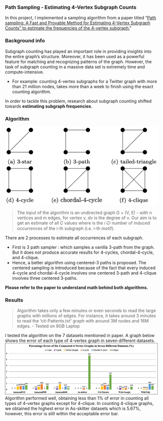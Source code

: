 ### Path Sampling - Estimating 4-Vertex Subgraph Counts
In this project, I implemented a sampling algorithm from a paper titled “[Path sampling: A Fast and Provable Method for Estimating 4-Vertex Subgraph Counts” to estimate the frequencies of the 4-vertex subgraph.](https://arxiv.org/abs/1411.4942)"

### Background info 

Subgraph counting has played an important role in providing insights into the entire
graph’s structure. Moreover, it has been used as a powerful feature for matching and
recognizing patterns of the graph. However, the task of subgraph counting in a massive data set is extremely time and compute-intensive.

- For example: counting 4-vertex subgraphs for a Twitter graph with more than 21 million nodes, takes more than a week to finish using the exact counting algorithm.

In order to tackle this problem, research about subgraph counting shifted towards **estimating
subgraph frequencies**.

### Algorithm 
![motifs](/ph/motifs.png)

>The input of the algorithm is an undirected graph G = (V, E) - with n vertices and m edges, for vertex v, dv is the degree of v. Our aim is to get an estimate of all 𝐶 values where is the 𝑖 𝐶𝑖 number of induced occurrences of the i-th subgraph (i.e. i-th motif).

There are 2 processes to estimate all occurrences of each subgraph. 
* First is 3 path sampler : which samples a vanilla 3-path from the graph. But it does not produce accurate results for 4-cycles, chordal-4-cycle, and 4-clique.
* Hence, a better algorithm using centered-3 paths is proposed. The centered sampling is introduced because of the fact that every induced 4-cycle and chordal-4-cycle involves one centered 3-path and 4-clique involves three centered 3-paths.

**Please refer to the paper to understand math behind both algorithms.** 

### Results

> Algorithm takes only a few minutes or even seconds to read the large graphs with millions of edges. For instance, it takes around 3 minutes to read the ‘cit-Pattents.txt’ graph with around 3M nodes and 16M edges. - Tested on 8GB Laptop

I tested the algorithm on the 7 datasets mentioned in paper. A graph below shows the error of each type of 4-vertex graph in seven different datasets. 
![results](/ph/results.png)
Algorithm performed well, obtaining less than 1% of error in counting all types of 4-vertex graphs except for 4-clique. In counting 4-clique graphs, we obtained the
highest error in As-skitter datasets which is 5.67%, however, this error is still within the acceptable error
bar.